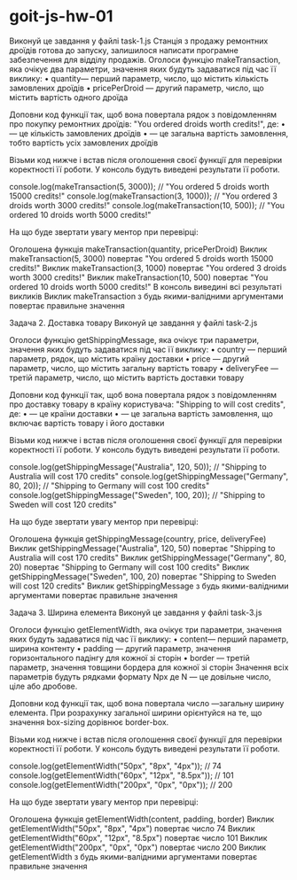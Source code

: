 # goit-js-hw-01
Виконуй це завдання у файлі task-1.js
Станція з продажу ремонтних дроїдів готова до запуску, залишилося написати програмне забезпечення для відділу продажів.
Оголоси функцію makeTransaction, яка очікує два параметри, значення яких будуть задаватися під час її виклику: • quantity— перший параметр, число, що містить кількість замовлених дроїдів • pricePerDroid — другий параметр, число, що містить вартість одного дроїда

Доповни код функції так, щоб вона повертала рядок з повідомленням про покупку ремонтних дроїдів: "You ordered <quantity> droids worth <totalPrice> credits!", де: • <quantity> — це кількість замовлених дроїдів • <totalPrice> — це загальна вартість замовлення, тобто вартість усіх замовлених дроїдів

Візьми код нижче і встав після оголошення своєї функції для перевірки коректності її роботи. У консоль будуть виведені результати її роботи.

console.log(makeTransaction(5, 3000)); // "You ordered 5 droids worth 15000 credits!"
console.log(makeTransaction(3, 1000)); // "You ordered 3 droids worth 3000 credits!"
console.log(makeTransaction(10, 500)); // "You ordered 10 droids worth 5000 credits!"

На що буде звертати увагу ментор при перевірці:

Оголошена функція makeTransaction(quantity, pricePerDroid)
Виклик makeTransaction(5, 3000) повертає "You ordered 5 droids worth 15000 credits!"
Виклик makeTransaction(3, 1000) повертає "You ordered 3 droids worth 3000 credits!"
Виклик makeTransaction(10, 500) повертає "You ordered 10 droids worth 5000 credits!"
В консоль виведині всі результаті викликів
Виклик makeTransaction з будь якими-валідними аргументами повертає правильне значення


Задача 2. Доставка товару
Виконуй це завдання у файлі task-2.js

Оголоси функцію getShippingMessage, яка очікує три параметри, значення яких будуть задаватися під час її виклику: • country — перший параметр, рядок, що містить країну доставки • price — другий параметр, число, що містить загальну вартість товару • deliveryFee — третій параметр, число, що містить вартість доставки товару

Доповни код функції так, щоб вона повертала рядок з повідомленням про доставку товару в країну користувача: "Shipping to <country> will cost <totalPrice> credits", де: • <country> — це країни доставки • <totalPrice> — це загальна вартість замовлення, що включає вартість товару і його доставки

Візьми код нижче і встав після оголошення своєї функції для перевірки коректності її роботи. У консоль будуть виведені результати її роботи.

console.log(getShippingMessage("Australia", 120, 50)); // "Shipping to Australia will cost 170 credits"
console.log(getShippingMessage("Germany", 80, 20)); // "Shipping to Germany will cost 100 credits"
console.log(getShippingMessage("Sweden", 100, 20)); // "Shipping to Sweden will cost 120 credits"

На що буде звертати увагу ментор при перевірці:

Оголошена функція getShippingMessage(country, price, deliveryFee)
Виклик getShippingMessage("Australia", 120, 50) повертає "Shipping to Australia will cost 170 credits"
Виклик getShippingMessage("Germany", 80, 20) повертає "Shipping to Germany will cost 100 credits"
Виклик getShippingMessage("Sweden", 100, 20) повертає "Shipping to Sweden will cost 120 credits"
Виклик getShippingMessage з будь якими-валідними аргументами повертає правильне значення


Задача 3. Ширина елемента
Виконуй це завдання у файлі task-3.js

Оголоси функцію getElementWidth, яка очікує три параметри, значення яких будуть задаватися під час її виклику: • content— перший параметр, ширина контенту • padding — другий параметр, значення горизонтального падінгу для кожної зі сторін • border — третій параметр, значення товщини бордера для кожної зі сторін Значення всіх параметрів будуть рядками формату Npx де N — це довільне число, ціле або дробове.

Доповни код функції так, щоб вона повертала число —загальну ширину елемента. При розрахунку загальної ширини орієнтуйся на те, що значення box-sizing дорівнює border-box.

Візьми код нижче і встав після оголошення своєї функції для перевірки коректності її роботи. У консоль будуть виведені результати її роботи.

console.log(getElementWidth("50px", "8px", "4px")); // 74
console.log(getElementWidth("60px", "12px", "8.5px")); // 101
console.log(getElementWidth("200px", "0px", "0px")); // 200


На що буде звертати увагу ментор при перевірці:

Оголошена функція getElementWidth(content, padding, border)
Виклик getElementWidth("50px", "8px", "4px") повертає число 74
Виклик getElementWidth("60px", "12px", "8.5px") повертає число 101
Виклик getElementWidth("200px", "0px", "0px") повертає число 200
Виклик getElementWidth з будь якими-валідними аргументами повертає правильне значення
